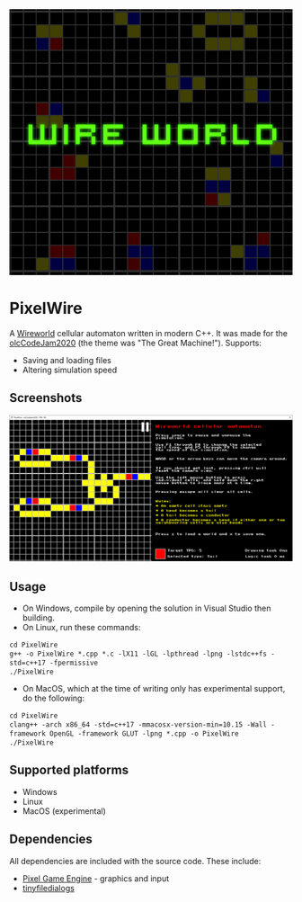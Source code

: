 <img src="https://raw.githubusercontent.com/TheUltimateKerbonaut/PixelWire/master/Screenshots/Logo.png" alt="AND gate screenshot"/>


# PixelWire
A [Wireworld](https://en.wikipedia.org/wiki/Wireworld) cellular automaton written in modern C++. It was made for the
[olcCodeJam2020](https://itch.io/jam/olc-codejam-2020/rate/748317) (the theme was "The Great Machine!"). Supports:
* Saving and loading files
* Altering simulation speed

## Screenshots
<img src="https://raw.githubusercontent.com/TheUltimateKerbonaut/PixelWire/master/Screenshots/andGate.png" alt="AND gate screenshot"/>

## Usage
* On Windows, compile by opening the solution in Visual Studio then building.
* On Linux, run these commands:
```
cd PixelWire
g++ -o PixelWire *.cpp *.c -lX11 -lGL -lpthread -lpng -lstdc++fs -std=c++17 -fpermissive
./PixelWire
```
* On MacOS, which at the time of writing only has experimental support, do the following:
```
cd PixelWire
clang++ -arch x86_64 -std=c++17 -mmacosx-version-min=10.15 -Wall -framework OpenGL -framework GLUT -lpng *.cpp -o PixelWire
./PixelWire
```

## Supported platforms
* Windows
* Linux
* MacOS (experimental)

## Dependencies
All dependencies are included with the source code. These include:
* [Pixel Game Engine](https://github.com/OneLoneCoder/olcPixelGameEngine) - graphics and input
* [tinyfiledialogs](https://sourceforge.net/projects/tinyfiledialogs/)